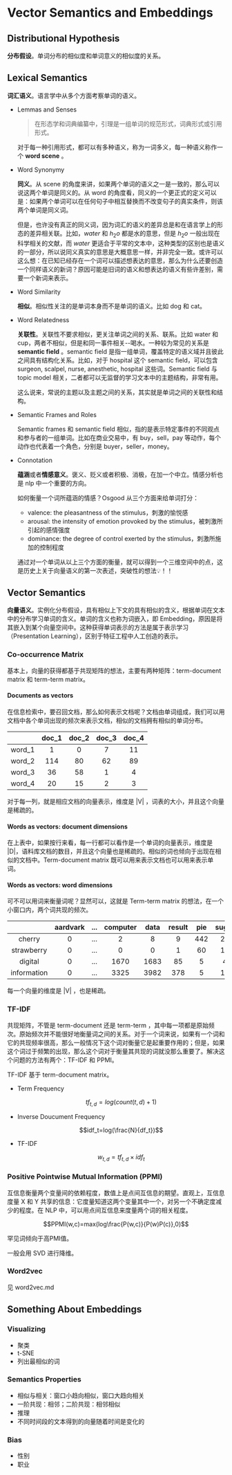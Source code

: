 # Vector Semantics and Embeddings

## Distributional Hypothesis

**分布假设**。单词分布的相似度和单词意义的相似度的关系。

## Lexical Semantics

**词汇语义**。语言学中从多个方面考察单词的语义。

- Lemmas and Senses

  > 在形态学和词典编纂中，引理是一组单词的规范形式，词典形式或引用形式。  

  对于每一种引用形式，都可以有多种语义，称为一词多义，每一种语义称作一个 **word scene** 。

- Word Synonymy

  **同义**。从 scene 的角度来讲，如果两个单词的语义之一是一致的，那么可以说这两个单词是同义的。从 word 的角度看，同义的一个更正式的定义可以是：如果两个单词可以在任何句子中相互替换而不改变句子的真实条件，则该两个单词是同义词。

  但是，也许没有真正的同义词，因为词汇的语义的差异总是和在语言学上的形态的差异相关联。比如，*water* 和 $h_2o$ 都是水的意思，但是 $h_2o$ 一般出现在科学相关的文献，而 *water* 更适合于平常的文本中，这种类型的区别也是语义的一部分，所以说同义真实的意思是大概意思一样，并非完全一致。或许可以这么想：在已知已经存在一个词可以描述想表达的意思，那么为什么还要创造一个同样语义的新词？原因可能是旧词的语义和想表达的语义有些许差别，需要一个新词来表示。

- Word Similarity

  **相似**。相似性关注的是单词本身而不是单词的语义。比如 dog 和 cat。

- Word Relatedness

  **关联性**。关联性不要求相似，更关注单词之间的关系、联系。比如 water 和 cup，两者不相似，但是和同一事件相关--喝水。一种较为常见的关系是 **semantic field** 。semantic field 是指一组单词，覆盖特定的语义域并且彼此之间具有结构化关系。比如，对于 hospital 这个 semantic field，可以包含 surgeon, scalpel, nurse, anesthetic, hospital 这些词。Semantic field 与 topic model 相关，二者都可以无监督的学习文本中的主题结构，非常有用。

  这么说来，常说的主题以及主题之间的关系，其实就是单词之间的关联性和结构。

- Semantic Frames and Roles

  Semantic frames 和 semantic field 相似，指的是表示特定事件的不同观点和参与者的一组单词。比如在商业交易中，有 buy，sell，pay 等动作，每个动作也代表着一个角色，分别是 buyer，seller，money。

- Connotation

  **蕴涵**或者**情感意义**。褒义、贬义或者积极、消极，在加一个中立。情感分析也是 nlp 中一个重要的方向。
  
  如何衡量一个词所蕴涵的情感？Osgood 从三个方面来给单词打分：

  - valence: the pleasantness of the stimulus，刺激的愉悦感
  - arousal: the intensity of emotion provoked by the stimulus，被刺激所引起的感情强度
  - dominance: the degree of control exerted by the stimulus，刺激所施加的控制程度

  通过对一个单词从以上三个方面的衡量，就可以得到一个三维空间中的点，这是历史上关于向量语义的第一次表述，突破性的想法💡！！

## Vector Semantics

**向量语义**。实例化分布假设，具有相似上下文的具有相似的含义，根据单词在文本中的分布学习单词的含义。单词的含义也称为词嵌入，即 Embedding，原因是将其嵌入到某个向量空间中。这种获得单词表示的方法是属于表示学习（Presentation Learning），区别于特征工程中人工创造的表示。

### Co-occurrence Matrix

基本上，向量的获得都基于共现矩阵的想法，主要有两种矩阵：term-document matrix 和 term-term matrix。

#### Documents as vectors

在信息检索中，要召回文档，那么如何表示文档呢？文档由单词组成，我们可以用文档中各个单词出现的频次来表示文档，相似的文档拥有相似的单词分布。

|         |  doc_1  |  doc_2  |  doc_3  |  doc_4  |
| :-----: | :-----: | :-----: | :-----: | :-----: |
|  word_1 |    1    |    0    |    7    |    11   |
|  word_2 |   114   |    80   |    62   |    89   |
|  word_3 |    36   |    58   |    1    |    4    |
|  word_4 |    20   |    15   |    2    |    3    |

对于每一列，就是相应文档的向量表示，维度是 |V| ，词表的大小，并且这个向量是稀疏的。

#### Words as vectors: document dimensions

在上表中，如果按行来看，每一行都可以看作是一个单词的向量表示，维度是 |D|，语料库文档的数目，并且这个向量也是稀疏的。相似的词也倾向于出现在相似的文档中。Term-document matrix 既可以用来表示文档也可以用来表示单词。

#### Words as vectors: word dimensions

可不可以用词来衡量词呢？显然可以，这就是 Term-term matrix 的想法，在一个小窗口内，两个词共现的频次。

|         |  aardvark  |  ...  |  computer  |  data  |  result  |  pie  |  sugar  |  ...  |
| :-----: | :-----: | :-----: | :-----: | :-----: | :-----: | :-----: | :-----: | :-----: |
|  cherry |    0    |    ...    |    2    |   8   |   9   |   442   |   25   |   ...   |
| strawberry |   0   |   ...   |    0   |   0   |   1   |   60   |   19   |   ...   |
| digital |    0   |   ...   |   1670    |   1683   |   85   |   5   |   4   |   ...   |
| information |    0   |   ...   |   3325    |   3982   |   378   |   5   |   13   |   ...   |

每一个向量的维度是 |V| ，也是稀疏。

### TF-IDF

共现矩阵，不管是 term-document 还是 term-term ，其中每一项都是原始频次。原始频次并不能很好地衡量词之间的关系。对于一个词来说，如果有一个词和它的共现频率很高，那么一般情况下这个词对衡量它是起重要作用的；但是，如果这个词过于频繁的出现，那么这个词对于衡量其共现的词就没那么重要了。解决这个问题的方法有两个：TF-IDF 和 PPMI。

TF-IDF 基于 term-document matrix。

- Term Frequency

  $$tf_{t,d}=log(count(t,d)+1)$$

- Inverse Doucument Frequency

  $$idf_t=log(\frac{N}{df_t})$$

- TF-IDF

  $$w_{t,d}=tf_{t,d} \times idf_t$$

### Positive Pointwise Mutual Information (PPMI)

互信息衡量两个变量间的依赖程度，数值上是点间互信息的期望。直观上，互信息度量 X 和 Y 共享的信息：它度量知道这两个变量其中一个，对另一个不确定度减少的程度。在 NLP 中，可以用点间互信息来度量两个词的相关程度。

$$PPMI(w,c)=max(log\frac{P(w,c)}{P(w)P(c)},0)$$

罕见词倾向于高PMI值。

一般会用 SVD 进行降维。

### Word2vec

见 word2vec.md

## Something About Embeddings

### Visualizing

- 聚类
- t-SNE
- 列出最相似的词

### Semantics Properties

- 相似与相关：窗口小趋向相似，窗口大趋向相关
- 一阶共现：相邻；二阶共现：相邻相似
- 推理
- 不同时间段的文本得到的向量随着时间是变化的

### Bias

- 性别
- 职业